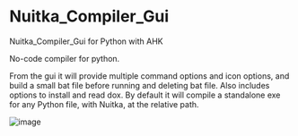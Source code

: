 # Nuitka_Compiler_Gui
Nuitka_Compiler_Gui for Python with AHK

No-code compiler for python. 

From the gui it will provide multiple command options and icon options, and build a small bat file before running and deleting bat file. Also includes options to install and read dox. By default it will compile a standalone exe for any Python file, with Nuitka, at the relative path.

 ![image](https://user-images.githubusercontent.com/98753696/200136531-70f5afac-7ca4-485b-976c-53aa542d5163.png)

